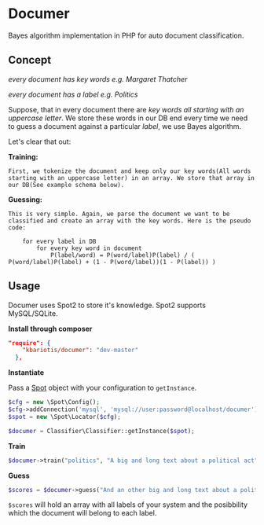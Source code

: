 Documer
==============
Bayes algorithm implementation in PHP for auto document classification.

Concept
-----------------------------

_every document has key words e.g. *Margaret Thatcher*_

_every document has a label e.g. *Politics*_

Suppose, that in every document there are *key words all starting with an uppercase letter*. We store these words in our DB end every time we need to guess a document against a particular *label*, we use Bayes algorithm.

Let's clear that out:

**Training:**

	First, we tokenize the document and keep only our key words(All words starting with an uppercase letter) in an array. We store that array in our DB(See example schema below).

**Guessing:**

	This is very simple. Again, we parse the document we want to be classified and create an array with the key words. Here is the pseudo code:

		for every label in DB
			for every key word in document
				P(label/word) = P(word/label)P(label) /	( P(word/label)P(label) + (1 - P(word/label))(1 - P(label)) )

Usage
------------
Documer uses Spot2 to store it's knowledge. Spot2 supports MySQL/SQLite.

**Install through composer**

```json
"require": {
    "kbariotis/documer": "dev-master"
  },
```

**Instantiate**

Pass a [Spot](https://github.com/vlucas/spot2) object with your configuration to `getInstance`.

```php
$cfg = new \Spot\Config();
$cfg->addConnection('mysql', 'mysql://user:password@localhost/documer');
$spot = new \Spot\Locator($cfg);

$documer = Classifier\Classifier::getInstance($spot);

```

**Train**

```php
$documer->train("politics", "A big and long text about a political act");
```

**Guess**

```php
$scores = $documer->guess("And an other big and long text about a political act");
```

`$scores` will hold an array with all labels of your system and the posibbility which the document will belong to
each label.

